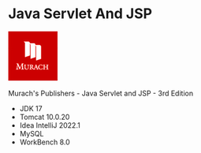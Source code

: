 # Java Servlet And JSP
![alt text](intellij/ex_starts/ch04_ex1_survey/src/main/webapp/images/murachlogo.jpg)

Murach's Publishers - Java Servlet and JSP - 3rd Edition 
    
- JDK 17
- Tomcat 10.0.20
- Idea IntelliJ 2022.1
- MySQL
- WorkBench 8.0

